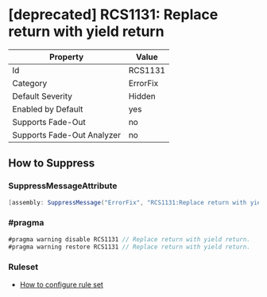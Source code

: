 # [deprecated] RCS1131: Replace return with yield return

Property | Value
--- | --- 
Id | RCS1131
Category | ErrorFix
Default Severity | Hidden
Enabled by Default | yes
Supports Fade-Out | no
Supports Fade-Out Analyzer | no

## How to Suppress

### SuppressMessageAttribute

```csharp
[assembly: SuppressMessage("ErrorFix", "RCS1131:Replace return with yield return.", Justification = "<Pending>")]
```

### \#pragma

```csharp
#pragma warning disable RCS1131 // Replace return with yield return.
#pragma warning restore RCS1131 // Replace return with yield return.
```

### Ruleset

* [How to configure rule set](../HowToConfigureAnalyzers.md)
